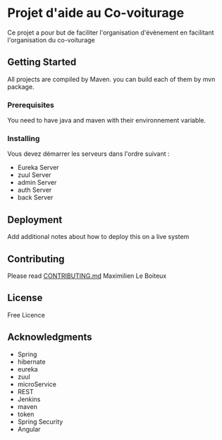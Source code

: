 # Projet d'aide au Co-voiturage

Ce projet a pour but de faciliter l'organisation d'évènement en facilitant l'organisation du co-voiturage

## Getting Started

All projects are compiled by Maven. you can build each of them by mvn package.

### Prerequisites

You need to have java and maven with their environnement variable. 

### Installing

Vous devez démarrer les serveurs dans l'ordre suivant :
* Eureka Server
* zuul Server
* admin Server
* auth Server
* back Server

## Deployment

Add additional notes about how to deploy this on a live system

## Contributing

Please read [CONTRIBUTING.md](https://github.com/Toysurusse/MicroServiccesBack/) Maximilien Le Boiteux

## License

Free Licence

## Acknowledgments

* Spring
* hibernate
* eureka
* zuul
* microService
* REST
* Jenkins
* maven
* token
* Spring Security
* Angular
